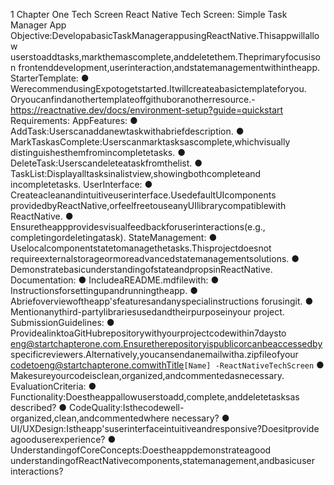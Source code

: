 
1
Chapter One Tech Screen
React Native Tech Screen: Simple Task Manager App
Objective:DevelopabasicTaskManagerappusingReactNative.Thisappwillallow
userstoaddtasks,markthemascomplete,anddeletethem.Theprimaryfocusison
frontenddevelopment,userinteraction,andstatemanagementwithintheapp.
StarterTemplate:
● WerecommendusingExpotogetstarted.Itwillcreateabasictemplateforyou.
Oryoucanfindanothertemplateoffgithuboranotherresource.-
https://reactnative.dev/docs/environment-setup?guide=quickstart
Requirements:
  AppFeatures:
● AddTask:Userscanaddanewtaskwithabriefdescription.
● MarkTaskasComplete:Userscanmarktasksascomplete,whichvisually
distinguishesthemfromincompletetasks.
● DeleteTask:Userscandeleteataskfromthelist.
● TaskList:Displayalltasksinalistview,showingbothcompleteand
incompletetasks.
  UserInterface:
● Createacleanandintuitiveuserinterface.UsedefaultUIcomponents
providedbyReactNative,orfeelfreetouseanyUIlibrarycompatiblewith
ReactNative.
● Ensuretheappprovidesvisualfeedbackforuserinteractions(e.g.,
completingordeletingatask).
  StateManagement:
● Uselocalcomponentstatetomanagethetasks.Thisprojectdoesnot
requireexternalstorageormoreadvancedstatemanagementsolutions.
● DemonstratebasicunderstandingofstateandpropsinReactNative.
  Documentation:
● IncludeaREADME.mdfilewith:
● Instructionsforsettingupandrunningtheapp.
● Abriefoverviewoftheapp'sfeaturesandanyspecialinstructions
forusingit.
● Mentionanythird-partylibrariesusedandtheirpurposeinyour
project.
SubmissionGuidelines:
● ProvidealinktoaGitHubrepositorywithyourprojectcodewithin7daysto
eng@startchapterone.com.Ensuretherepositoryispublicorcanbeaccessedby
specificreviewers.Alternatively,youcansendanemailwitha.zipfileofyour
codetoeng@startchapterone.comwithTitle`[Name] -ReactNativeTechScreen`
● Makesureyourcodeisclean,organized,andcommentedasnecessary.
EvaluationCriteria:
● Functionality:Doestheappallowuserstoadd,complete,anddeletetasksas
described?
● CodeQuality:Isthecodewell-organized,clean,andcommentedwhere
necessary?
● UI/UXDesign:Istheapp'suserinterfaceintuitiveandresponsive?Doesitprovide
agooduserexperience?
● UnderstandingofCoreConcepts:Doestheappdemonstrateagood
understandingofReactNativecomponents,statemanagement,andbasicuser
interactions?
